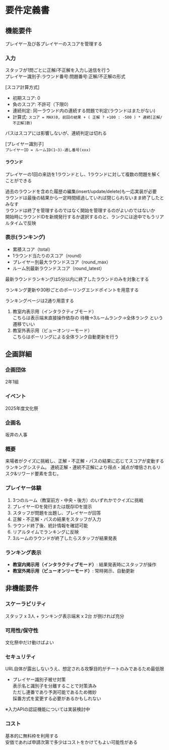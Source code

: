 # 要件定義書

## 機能要件

プレイヤー及び各プレイヤーのスコアを管理する

### 入力

スタッフが1問ごとに正解/不正解を入力し送信を行う  
プレイヤー識別子:ラウンド番号:問題番号:正解/不正解の形式

[スコア計算方式]

- 初期スコア: 0
- 負のスコア: 不許可（下限0）
- 連続判定: 同一ラウンド内の連続する問題で判定(ラウンドはまたがない)
- 計算式: `スコア = MAX(0, 前回の結果 + ( 正解 ? +100 : -500 ) * 連続[正解/不正解]数)`

パスはスコアには影響しないが、連続判定は切れる

[プレイヤー識別子]  
`プレイヤーID = ルームID(1~3)-通し番号(xxx)`

#### ラウンド

プレイヤーの1回の来訪を1ラウンドとし、1ラウンドに対して複数の問題を解くことができる

過去のラウンドを含めた履歴の編集(insert/update/delete)も一応実装が必要  
ラウンドは最後の結果から一定時間経過していれば閉じられないまま終了したとみなす  
ラウンドは終了を管理するのではなく開始を管理するのがよいのではないか  
開始時にラウンドIDを新規発行するか選択するのと、ランクには途中でもうリアルタイムで反映

### 表示(ランキング)

- 累積スコア（total）
- 1ラウンド当たりのスコア（round）
- プレイヤー別最大ラウンドスコア（round_max）
- ルーム別最新ラウンドスコア（round_latest）

最新ラウンドランキングは5分以内に終了したラウンドのみを対象とする

ランキング更新や30秒ごとのポーリングエンドポイントを用意する

ランキングページは2通り用意する

1. 教室内表示用（インタラクティブモード）  
   こちらは表示端末直接操作依存の 待機→3ルームランク→全体ランク という遷移でいい
2. 教室外表示用（ビューオンリーモード）  
   こちらはポーリングによる全体ランク自動更新を行う

## 企画詳細

### 企画団体

2年1組

### イベント

2025年度文化祭

### 企画名

坂井の人事

### 概要

来場者がクイズに挑戦し、正解・不正解・パスの結果に応じてスコアが変動するランキングシステム。
連続正解・連続不正解により得点・減点が増倍されるリスク&リワード要素を含む。

### プレイヤー体験

1. 3つのルーム（教室前方・中央・後方）のいずれかでクイズに挑戦
2. プレイヤーIDを発行または既存IDを提示
3. スタッフが問題を出題し、プレイヤーが回答
4. 正解・不正解・パスの結果をスタッフが入力
5. ラウンド終了後、統計情報を確認可能
6. リアルタイムでランキングに反映
7. 3ルームのラウンドが終了したらスタッフが結果発表

### ランキング表示

- **教室内掲示用（インタラクティブモード）**: 結果発表時にスタッフが操作
- **教室外掲示用（ビューオンリーモード）**: 常時掲示、自動更新

## 非機能要件

### スケーラビリティ

スタッフ x 3人 + ランキング表示端末 x 2台 が捌ければ充分

### 可用性/保守性

文化祭中だけ動けばよい

### セキュリティ

URL自体が露出しないうえ、想定される攻撃目的がチートのみであるため最低限

- プレイヤー識別子被せ対策  
  表示名と識別子を分離することで対策済み  
  ただし連番であり予測可能であるため微妙  
  採番方式を変更する必要があるかもしれない

※入力APIの認証機能については実装検討中

### コスト

基本的に無料枠を利用する  
安価であれば申請次第で多少はコストをかけてもよい可能性がある
